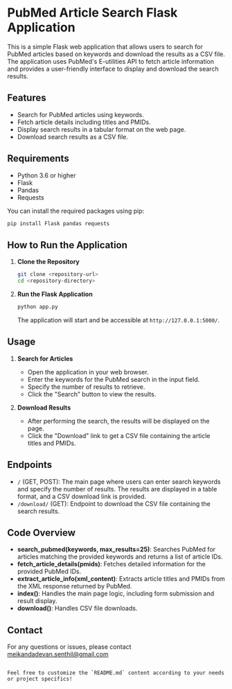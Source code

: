 # PubMed Article Search Flask Application

This is a simple Flask web application that allows users to search for PubMed articles based on keywords and download the results as a CSV file. The application uses PubMed's E-utilities API to fetch article information and provides a user-friendly interface to display and download the search results.

## Features

- Search for PubMed articles using keywords.
- Fetch article details including titles and PMIDs.
- Display search results in a tabular format on the web page.
- Download search results as a CSV file.

## Requirements

- Python 3.6 or higher
- Flask
- Pandas
- Requests

You can install the required packages using pip:

```bash
pip install Flask pandas requests
```

## How to Run the Application

1. **Clone the Repository**

   ```bash
   git clone <repository-url>
   cd <repository-directory>
   ```

2. **Run the Flask Application**

   ```bash
   python app.py
   ```

   The application will start and be accessible at `http://127.0.0.1:5000/`.

## Usage

1. **Search for Articles**

   - Open the application in your web browser.
   - Enter the keywords for the PubMed search in the input field.
   - Specify the number of results to retrieve.
   - Click the "Search" button to view the results.

2. **Download Results**

   - After performing the search, the results will be displayed on the page.
   - Click the "Download" link to get a CSV file containing the article titles and PMIDs.

## Endpoints

- `/` (GET, POST): The main page where users can enter search keywords and specify the number of results. The results are displayed in a table format, and a CSV download link is provided.
- `/download/` (GET): Endpoint to download the CSV file containing the search results.

## Code Overview

- **search_pubmed(keywords, max_results=25)**: Searches PubMed for articles matching the provided keywords and returns a list of article IDs.
- **fetch_article_details(pmids)**: Fetches detailed information for the provided PubMed IDs.
- **extract_article_info(xml_content)**: Extracts article titles and PMIDs from the XML response returned by PubMed.
- **index()**: Handles the main page logic, including form submission and result display.
- **download()**: Handles CSV file downloads.

## Contact

For any questions or issues, please contact meikandadevan.senthil@gmail.com
```

Feel free to customize the `README.md` content according to your needs or project specifics!

